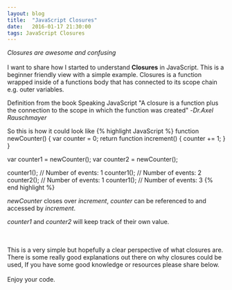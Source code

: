 ```yaml
---
layout: blog
title:  "JavaScript Closures"
date:   2016-01-17 21:30:00
tags: JavaScript Closures
---
```


<i>Closures are awesome and confusing</i>
<br/>
<br/>
I want to share how I started to understand <strong>Closures</strong> in JavaScript.
This is a beginner friendly view with a simple example.
Closures is a function wrapped inside of a functions body that has connected to its scope chain e.g. outer variables.

Definition from the book Speaking JavaScript "A closure is a function plus the connection to the scope in which the function was created" -<i>Dr.Axel Rauschmayer</i>

So this is how it could look like
{% highlight JavaScript %}
function newCounter() {
  var counter = 0;
   return function increment() {
    counter += 1;
   }
}

var counter1 = newCounter();
var counter2 = newCounter();

counter1(); // Number of events: 1
counter1(); // Number of events: 2
counter2(); // Number of events: 1
counter1(); // Number of events: 3
{% end highlight %}

<i>newCounter</i> closes over <i>increment</i>, <i>counter</i> can be referenced to and accessed by <i>increment</i>.

<i>counter1</i> and <i>counter2</i> will keep track of their own value.

<br/>
<br/>
This is a very simple but hopefully a clear perspective of what closures are.
<br/>
There is some really good explanations out there on why closures could be used, If you have some good knowledge or resources please share below.
<br/>
<br/>
Enjoy your code.
